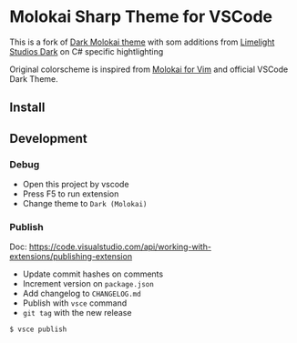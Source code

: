 # Molokai Sharp Theme for VSCode

This is a fork of [Dark Molokai theme](https://github.com/nonylene/vscode-dark-molokai-theme) with som additions from [Limelight Studios Dark](https://marketplace.visualstudio.com/items?itemName=limelightstudios.limelight-studios-dark) on C# specific hightlighting

Original colorscheme is inspired from [Molokai for Vim](https://github.com/tomasr/molokai) and official VSCode Dark Theme.

## Install

## Development

### Debug

- Open this project by vscode
- Press F5 to run extension
- Change theme to `Dark (Molokai)`

### Publish

Doc: <https://code.visualstudio.com/api/working-with-extensions/publishing-extension>

- Update commit hashes on comments
- Increment version on `package.json`
- Add changelog to `CHANGELOG.md`
- Publish with `vsce` command
- `git tag` with the new release

```console
$ vsce publish
```
